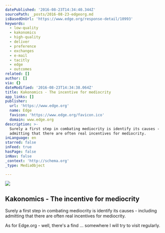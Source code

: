 ```yaml
---
datePublished: '2016-08-23T14:34:40.344Z'
sourcePath: _posts/2016-08-23-edgeorg.md
isBasedOnUrl: 'https://www.edge.org/response-detail/10993'
keywords:
  - low-quality
  - kakonomics
  - high-quality
  - deliver
  - preference
  - exchanges
  - e-mail
  - tacitly
  - edge
  - outcomes
related: []
author: []
via: {}
dateModified: '2016-08-23T14:34:38.064Z'
title: Kakonomics - The incentive for mediocrity
app_links: []
publisher:
  url: 'https://www.edge.org'
  name: Edge
  favicon: 'https://www.edge.org/favicon.ico'
  domain: www.edge.org
description: >-
  Surely a first step in combating mediocrity is identify its causes - including
  admitting that there are often real incentives for mediocrity.
inLanguage: en
starred: false
inFeed: true
hasPage: false
inNav: false
_context: 'http://schema.org'
_type: MediaObject

---
```

<article style=""><img src="https://imgflo.herokuapp.com/graph/vahj1ThiexotieMo/a4063005078e7ac430f80856f593007a/noop.jpg?input=https%3A%2F%2Fwww.edge.org%2Fsites%2Fdefault%2Ffiles%2Fannualimage%2Fbookimage%2FThis%2520Idea%2520Must%2520ies%2520pb%2520c.jpg" /><h1>Kakonomics - The incentive for mediocrity</h1></article>

Surely a first step in combating mediocrity is identify its causes - including admitting that there are often real incentives for mediocrity.

As for Edge.org - well, there's a find ... somewhere I will try to visit regularly.